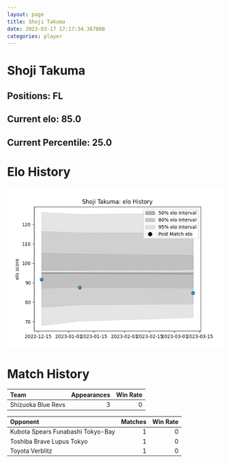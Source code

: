 ```yaml
---  
layout: page  
title: Shoji Takuma  
date: 2023-03-17 17:17:34.367808  
categories: player  
---
```

# Shoji Takuma

## Positions: FL

## Current elo: 85.0

## Current Percentile: 25.0

# Elo History


![elo history](history_ShojiTakuma.png)
# Match History


| Team               |   Appearances |   Win Rate |
|:-------------------|--------------:|-----------:|
| Shizuoka Blue Revs |             3 |          0 |

| Opponent                          |   Matches |   Win Rate |
|:----------------------------------|----------:|-----------:|
| Kubota Spears Funabashi Tokyo-Bay |         1 |          0 |
| Toshiba Brave Lupus Tokyo         |         1 |          0 |
| Toyota Verblitz                   |         1 |          0 |